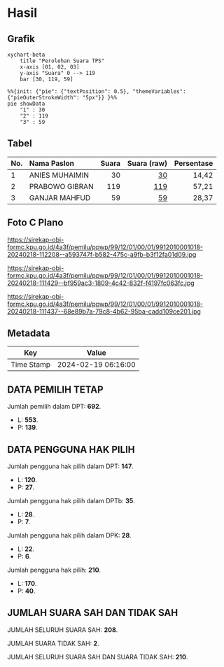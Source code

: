 # Hasil

## Grafik

```mermaid
xychart-beta
    title "Perolehan Suara TPS"
    x-axis [01, 02, 03]
    y-axis "Suara" 0 --> 119
    bar [30, 119, 59]
```

```mermaid
%%{init: {"pie": {"textPosition": 0.5}, "themeVariables": {"pieOuterStrokeWidth": "5px"}} }%%
pie showData
    "1" : 30
    "2" : 119
    "3" : 59
```

## Tabel

| No. | Nama Paslon    | Suara | Suara (raw) | Persentase |
|:--- |:-------------- | -----:| -----------:| ----------:|
| 1   | ANIES MUHAIMIN | 30    | [30][p-1]   | 14,42      |
| 2   | PRABOWO GIBRAN | 119   | [119][p-2]  | 57,21      |
| 3   | GANJAR MAHFUD  | 59    | [59][p-3]   | 28,37      |


[p-1]: https://github.com/gigit-pemilu/pemilu-2024-99-luar-negeri/blob/main/pilpres/hitung-suara/sub/99-luar-negeri/sub/12-bandar-seri-begawan-brunei-darussalam/sub/01-bandar-seri-begawan-brunei-darussalam/sub/0001-bandar-seri-begawan-brunei-darussalam/sub/018-tps-017/sub/paslon-1.txt
[p-2]: https://github.com/gigit-pemilu/pemilu-2024-99-luar-negeri/blob/main/pilpres/hitung-suara/sub/99-luar-negeri/sub/12-bandar-seri-begawan-brunei-darussalam/sub/01-bandar-seri-begawan-brunei-darussalam/sub/0001-bandar-seri-begawan-brunei-darussalam/sub/018-tps-017/sub/paslon-2.txt
[p-3]: https://github.com/gigit-pemilu/pemilu-2024-99-luar-negeri/blob/main/pilpres/hitung-suara/sub/99-luar-negeri/sub/12-bandar-seri-begawan-brunei-darussalam/sub/01-bandar-seri-begawan-brunei-darussalam/sub/0001-bandar-seri-begawan-brunei-darussalam/sub/018-tps-017/sub/paslon-3.txt

## Foto C Plano

https://sirekap-obj-formc.kpu.go.id/4a3f/pemilu/ppwp/99/12/01/00/01/9912010001018-20240218-112208--a593747f-b582-475c-a9fb-b3f12fa01d09.jpg

https://sirekap-obj-formc.kpu.go.id/4a3f/pemilu/ppwp/99/12/01/00/01/9912010001018-20240218-111429--bf959ac3-1809-4c42-832f-f4197fc063fc.jpg

https://sirekap-obj-formc.kpu.go.id/4a3f/pemilu/ppwp/99/12/01/00/01/9912010001018-20240218-111437--68e89b7a-79c8-4b62-95ba-cadd109ce201.jpg


## Metadata

| Key        | Value               |
| ---------- | ------------------- |
| Time Stamp | 2024-02-19 06:16:00 |


## DATA PEMILIH TETAP

Jumlah pemilih dalam DPT: **692**.
 * L: **553**.
 * P: **139**.

## DATA PENGGUNA HAK PILIH

Jumlah pengguna hak pilih dalam DPT: **147**.
 * L: **120**.
 * P: **27**.

Jumlah pengguna hak pilih dalam DPTb: **35**.
 * L: **28**.
 * P: **7**.

Jumlah pengguna hak pilih dalam DPK: **28**.
 * L: **22**.
 * P: **6**.

Jumlah pengguna hak pilih: **210**.
 * L: **170**.
 * P: **40**.

## JUMLAH SUARA SAH DAN TIDAK SAH

JUMLAH SELURUH SUARA SAH: **208**.

JUMLAH SUARA TIDAK SAH: **2**.

JUMLAH SELURUH SUARA SAH DAN SUARA TIDAK SAH: **210**.


